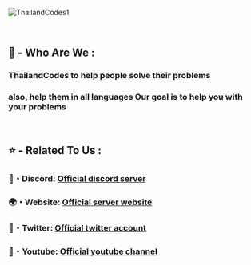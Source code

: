 <p align="left"><img src="https://cdn.discordapp.com/attachments/884637183963701358/963457701579456552/about.png" alt="ThailandCodes1"></p>  
<br>

**<p><h2>👋 - Who Are We :</h2></p>**

**<p><h3>ThailandCodes to help people solve their problems</h3></p>**

**<p><h3>also, help them in all languages Our goal is to help you with your problems</h3></p>**
<br>

## ⭐ - **Related To Us** :
### 📜・Discord: **[Official discord server](https://discord.gg/thailandcodes)**</p>
### 🌍・Website: **[Official server website](https://thailandcodes.top)**<br>
### 💬・Twitter: **[Official twitter account](https://twitter.com/ThailandCodes)**<br> 
### 📢・Youtube: **[Official youtube channel](https://youtube.com/c/ThailandCodes)**<br>
